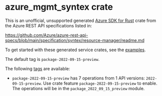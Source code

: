 # azure_mgmt_syntex crate

This is an unofficial, unsupported generated [Azure SDK for Rust](https://github.com/Azure/azure-sdk-for-rust/tree/legacy) crate from the Azure REST API specifications listed in:

https://github.com/Azure/azure-rest-api-specs/blob/main/specification/syntex/resource-manager/readme.md

To get started with these generated service crates, see the [examples](https://github.com/Azure/azure-sdk-for-rust/blob/legacy/services/README.md#examples).

The default tag is `package-2022-09-15-preview`.

The following [tags](https://github.com/Azure/azure-sdk-for-rust/blob/legacy/services/tags.md) are available:

- `package-2022-09-15-preview` has 7 operations from 1 API versions: `2022-09-15-preview`. Use crate feature `package-2022-09-15-preview` to enable. The operations will be in the `package_2022_09_15_preview` module.
